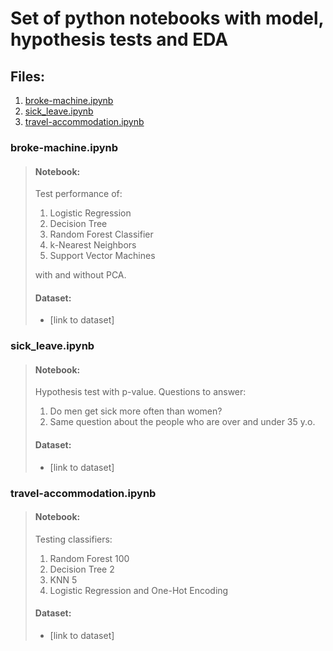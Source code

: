 # Set of python notebooks with model, hypothesis tests and EDA

## Files:
1. [broke-machine.ipynb](#broke-machine.ipynb)
2. [sick_leave.ipynb](#sick_leave.ipynb)
3. [travel-accommodation.ipynb](#travel-accommodation.ipynb)


### broke-machine.ipynb

> #### Notebook:
> Test performance of:
> 1. Logistic Regression
> 2. Decision Tree
> 3. Random Forest Classifier
> 4. k-Nearest Neighbors
> 5. Support Vector Machines
> 
> with and without PCA.
> 
> #### Dataset:
> * [link to dataset]

### sick_leave.ipynb

> #### Notebook:
> Hypothesis test with p-value.
> Questions to answer:
> 1. Do men get sick more often than women?
> 2. Same question about the people who are over and under 35 y.o.
> 
> #### Dataset:
> * [link to dataset]

### travel-accommodation.ipynb

> #### Notebook:
> Testing classifiers:
> 1. Random Forest 100
> 2. Decision Tree 2
> 3. KNN 5
> 4. Logistic Regression
> and One-Hot Encoding
> 
> #### Dataset:
> * [link to dataset]
